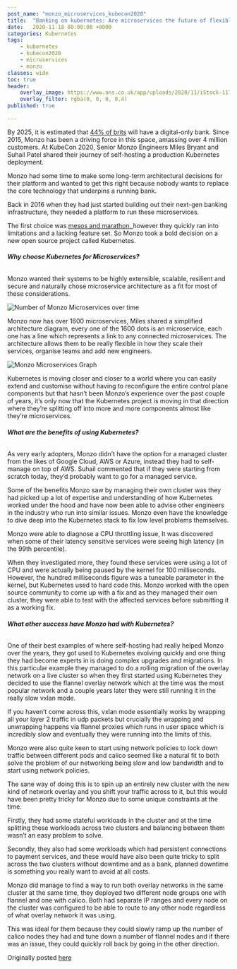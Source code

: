 ```yaml
---
post_name: "monzo_microservices_kubecon2020"
title:  "Banking on kubernetes: Are microservices the future of flexible, digital banking?"
date:   2020-11-18 00:00:00 +0000
categories: Kubernetes
tags:
    - kubernetes
    - kubecon2020
    - microservices
    - monzo
classes: wide
toc: true
header: 
    overlay_image: https://www.ans.co.uk/app/uploads/2020/11/iStock-1179477379.jpg
    overlay_filter: rgba(0, 0, 0, 0.4)
published: true

---
```


By 2025, it is estimated that [44% of brits](https://www.finder.com/uk/digital-banking-adoption) will have a digital-only bank. Since 2015, Monzo has been a driving force in this space, amassing over 4 million customers. At KubeCon 2020, Senior Monzo Engineers Miles Bryant and Suhail Patel shared their journey of self-hosting a production Kubernetes deployment.

Monzo had some time to make some long-term architectural decisions for their platform and wanted to get this right because nobody wants to replace the core technology that underpins a running bank.

Back in 2016 when they had just started building out their next-gen banking infrastructure, they needed a platform to run these microservices.

The first choice was [mesos and marathon, ](https://mesosphere.github.io/marathon/)however they quickly ran into limitations and a lacking feature set. So Monzo took a bold decision on a new open source project called Kubernetes.



###### **Why choose Kubernetes for Microservices?**

Monzo wanted their systems to be highly extensible, scalable, resilient and secure and naturally chose microservice architecture as a fit for most of these considerations.

![Number of Monzo Microservices over time](https://www.ans.co.uk/app/uploads/2020/11/Will-blog-1.png)

Monzo now has over 1600 microservices, Miles shared a simplified architecture diagram, every one of the 1600 dots is an microservice, each one has a line which represents a link to any connected microservices. The architecture allows them to be really flexible in how they scale their services, organise teams and add new engineers.

![Monzo Microservices Graph](https://www.ans.co.uk/app/uploads/2020/11/Will-blog2.png)

Kubernetes is moving closer and closer to a world where you can easily extend and customise without having to reconfigure the entire control plane components but that hasn’t been Monzo’s experience over the past couple of years, it’s only now that the Kubernetes project is moving in that direction where they’re splitting off into more and more components almost like they’re microservices.



###### **What are the benefits of using Kubernetes?**

As very early adopters, Monzo didn’t have the option for a managed cluster from the likes of Google Cloud, AWS or Azure, instead they had to self-manage on top of AWS. Suhail commented that if they were starting from scratch today, they’d probably want to go for a managed service.

Some of the benefits Monzo saw by managing their own cluster was they had picked up a lot of expertise and understanding of how Kubernetes worked under the hood and have now been able to advise other engineers in the industry who run into similar issues. Monzo even have the knowledge to dive deep into the Kubernetes stack to fix low level problems themselves.

Monzo were able to diagnose a CPU throttling issue, It was discovered when some of their latency sensitive services were seeing high latency (in the 99th percentile).

When they investigated more, they found these services were using a lot of CPU and were actually being paused by the kernel for 100 milliseconds. However, the hundred milliseconds figure was a tuneable parameter in the kernel, but Kubernetes used to hard code this. Monzo worked with the open source community to come up with a fix and as they managed their own cluster, they were able to test with the affected services before submitting it as a working fix.

 

###### **What other success have Monzo had with Kubernetes?**

One of their best examples of where self-hosting had really helped Monzo over the years, they got used to Kubernetes evolving quickly and one thing they had become experts in is doing complex upgrades and migrations. In this particular example they managed to do a rolling migration of the overlay network on a live cluster so when they first started using Kubernetes they decided to use the flannel overlay network which at the time was the most popular network and a couple years later they were still running it in the really slow vxlan mode.

If you haven’t come across this, vxlan mode essentially works by wrapping all your layer 2 traffic in udp packets but crucially the wrapping and unwrapping happens via flannel proxies which runs in user space which is incredibly slow and eventually they were running into the limits of this.

Monzo were also quite keen to start using network policies to lock down traffic between different pods and calico seemed like a natural fit to both solve the problem of our networking being slow and low bandwidth and to start using network policies.

The sane way of doing this is to spin up an entirely new cluster with the new kind of network overlay and you shift your traffic across to it, but this would have been pretty tricky for Monzo due to some unique constraints at the time.

Firstly, they had some stateful workloads in the cluster and at the time splitting these workloads across two clusters and balancing between them wasn’t an easy problem to solve.

Secondly, they also had some workloads which had persistent connections to payment services, and these would have also been quite tricky to split across the two clusters without downtime and as a bank, planned downtime is something you really want to avoid at all costs.

Monzo did manage to find a way to run both overlay networks in the same cluster at the same time, they deployed two different node groups one with flannel and one with calico. Both had separate IP ranges and every node on the cluster was configured to be able to route to any other node regardless of what overlay network it was using.

This was ideal for them because they could slowly ramp up the number of calico nodes they had and tune down a number of flannel nodes and if there was an issue, they could quickly roll back by going in the other direction.


Originally posted [here](https://www.ans.co.uk/are-microservices-the-future-of-flexible-digital-banking/)